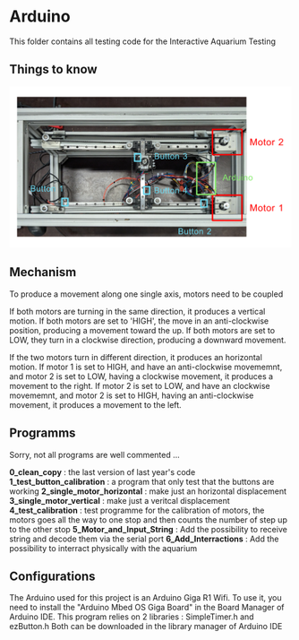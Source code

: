 # Arduino

This folder contains all testing code for the Interactive Aquarium Testing

## Things to know
![Project Mechanisme](../Doc/project_legend.png "Title")

## Mechanism
To produce a movement along one single axis, motors need to be coupled

If both motors are turning in the same direction, it produces a vertical motion. If both motors are set to 'HIGH', the move in an anti-clockwise position, producing a movement toward the up. If both motors are set to LOW, they turn in a clockwise direction, producing a downward movement.

If the two motors turn in different direction, it produces an horizontal motion. If motor 1 is set to HIGH, and have an anti-clockwise movememnt, and motor 2 is set to LOW, having a clockwise movement, it produces a movement to the right.  If motor 2 is set to LOW, and have an clockwise movememnt, and motor 2 is set to HIGH, having an anti-clockwise movement, it produces a movement to the left. 

## Programms

Sorry, not all programs are well commented ... 

**0_clean_copy** : the last version of last year's code
**1_test_button_calibration** : a program that only test that the buttons are working
**2_single_motor_horizontal** : make just an horizontal displacement
**3_single_motor_vertical** : make just a veritcal displacement
**4_test_calibration** : test programme for the calibration of motors, the motors goes all the way to one stop and then counts the number of step up to the other stop
**5_Motor_and_Input_String** : Add the possibility to receive string and decode them via the serial port
**6_Add_Interractions** : Add the possibility to interract physically with the aquarium


## Configurations

The Arduino used for this project is an Arduino Giga R1 Wifi. To use it, you need to install the "Arduino Mbed OS Giga Board" in the Board Manager of Arduino IDE. 
This program relies on 2 libraries : SimpleTimer.h and ezButton.h
Both can be downloaded in the library manager of Arduino IDE
